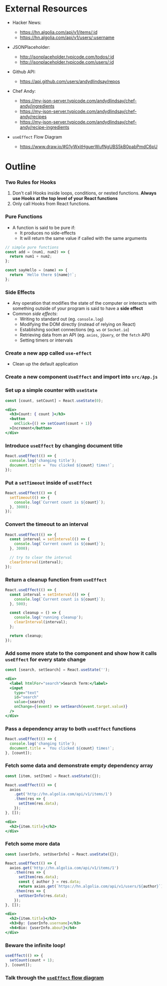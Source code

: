 # External Resources

* Hacker News:
  * https://hn.algolia.com/api/v1/items/:id
  * https://hn.algolia.com/api/v1/users/:username

* JSONPlaceholder:
  * http://jsonplaceholder.typicode.com/todos/:id
  * http://jsonplaceholder.typicode.com/users/:id

* Github API:
  * https://api.github.com/users/andydlindsay/repos

* Chef Andy:
  * https://my-json-server.typicode.com/andydlindsay/chef-andy/ingredients
  * https://my-json-server.typicode.com/andydlindsay/chef-andy/recipes
  * https://my-json-server.typicode.com/andydlindsay/chef-andy/recipe-ingredients

* `useEffect` Flow Diagram
  * https://www.draw.io/#G1yWxjtHguerWufNgUBS5kB0pabPmdC6pU

# Outline

### Two Rules for Hooks
1. Don't call Hooks inside loops, conditions, or nested functions. **Always use Hooks at the top level of your React functions**
2. Only call Hooks from React functions.

### Pure Functions
- A function is said to be pure if:
  - It produces no side-effects
  - It will return the same value if called with the same arguments

```js
// simple pure functions
const add = (num1, num2) => {
  return num1 + num2;
};

const sayHello = (name) => {
  return `Hello there ${name}!`;
};
```

### Side Effects
- Any operation that modifies the state of the computer or interacts with something outside of your program is said to have a **side effect**
- Common _side effects_:
  - Writing to standard out (eg. `console.log`)
  - Modifying the DOM directly (instead of relying on React)
  - Establishing socket connections (eg. `ws` or `Socket.io`)
  - Retrieving data from an API (eg. `axios`, `jQuery`, or the `fetch` API)
  - Setting timers or intervals

### Create a new app called `use-effect`
* Clean up the default application

### Create a new component `UseEffect` and import into `src/App.js`

### Set up a simple counter with `useState`

```jsx
const [count, setCount] = React.useState(0);

<div>
  <h3>Count: { count }</h3>
  <button
    onClick={() => setCount(count + 1)}
  >Increment</button>
</div>
```

### Introduce `useEffect` by changing document title

```jsx
React.useEffect(() => {
  console.log('changing title');
  document.title = `You clicked ${count} times!`;
});
```

### Put a `setTimeout` inside of `useEffect`

```jsx
React.useEffect(() => {
  setTimeout(() => {
    console.log(`Current count is ${count}`);
  }, 3000);
});
```

### Convert the timeout to an interval

```jsx
React.useEffect(() => {
  const interval = setInterval(() => {
    console.log(`Current count is ${count}`);
  }, 3000);

  // try to clear the interval
  clearInterval(interval);
});
```

### Return a cleanup function from `useEffect`

```jsx
React.useEffect(() => {
  const interval = setInterval(() => {
    console.log(`Current count is ${count}`);
  }, 500);

  const cleanup = () => {
    console.log('running cleanup');
    clearInterval(interval);
  };

  return cleanup;
});
```

### Add some more state to the component and show how it calls `useEffect` for every state change

```jsx
const [search, setSearch] = React.useState('');

<div>
  <label htmlFor="search">Search Term:</label>
  <input
    type="text"
    id="search"
    value={search}
    onChange={(event) => setSearch(event.target.value)}
  />
</div>
```

### Pass a dependency array to both `useEffect` functions

```jsx
React.useEffect(() => {
  console.log('changing title');
  document.title = `You clicked ${count} times!`;
}, [count]);
```

### Fetch some data and demonstrate empty dependency array

```jsx
const [item, setItem] = React.useState({});

React.useEffect(() => {
  axios
    .get('http://hn.algolia.com/api/v1/items/1')
    .then(res => {
      setItem(res.data);
    });
}, []);

<div>
  <h2>{item.title}</h2>
</div>
```

### Fetch some more data

```jsx
const [userInfo, setUserInfo] = React.useState({});

React.useEffect(() => {
  axios.get('http://hn.algolia.com/api/v1/items/1')
    .then(res => {
      setItem(res.data);
      const { author } = res.data;
      return axios.get(`https://hn.algolia.com/api/v1/users/${author}`);
    .then(res => {
      setUserInfo(res.data);
    });
}, []);

<div>
  <h2>{item.title}</h2>
  <h3>By: {userInfo.username}</h3>
  <h4>Bio: {userInfo.about}</h4>
</div>
```

### Beware the infinite loop!

```jsx
useEffect(() => {
  setCount(count + 1);
}, [count]);
```

### Talk through the [`useEffect` flow diagram](https://www.draw.io/#G1yWxjtHguerWufNgUBS5kB0pabPmdC6pU)
